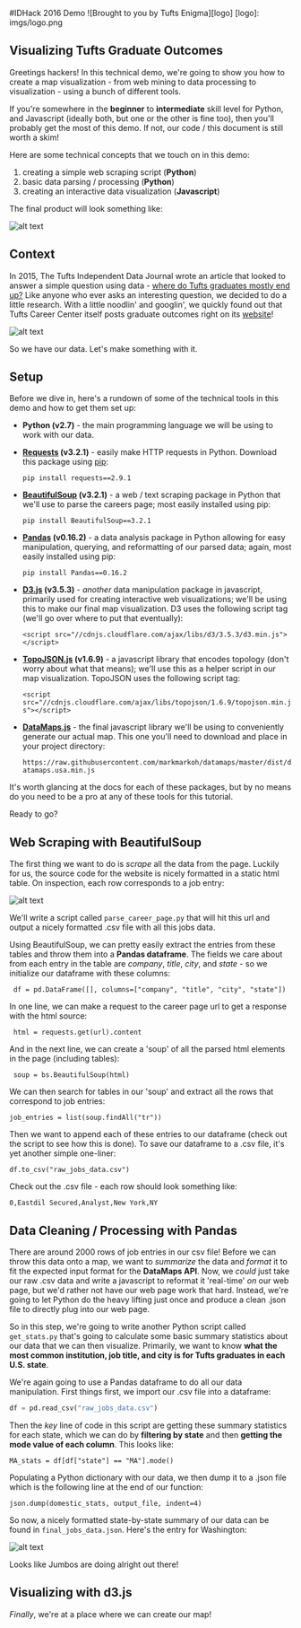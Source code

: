 #IDHack 2016 Demo ![Brought to you by Tufts Enigma][logo]
[logo]: imgs/logo.png
## Visualizing Tufts Graduate Outcomes    
   




Greetings hackers! In this technical demo, we're going to show you how to create a map visualization - from web mining to data processing to visualization - using a bunch of different tools.

If you're somewhere in the **beginner** to **intermediate** skill level for Python, and Javascript (ideally both, but one or the other is fine too), then you'll probably get the most of this demo. If not, our code / this document is still worth a skim!

Here are some technical concepts that we touch on in this demo:

1.	creating a simple web scraping script (**Python**)
2.	basic data parsing / processing (**Python**)
3.	creating an interactive data visualization (**Javascript**) 

The final product will look something like:

![alt text](imgs/preview.png)

## Context

In 2015, The Tufts Independent Data Journal wrote an article that looked to answer a simple question using data - [where do Tufts graduates mostly end up?](http://tuftsenigma.org/where-exactly-do-tufts-graduates-go/) Like anyone who ever asks an interesting question, we decided to do a little research. With a little noodlin' and googlin', we quickly found out that Tufts Career Center itself posts graduate outcomes right on its [website](http://students.tufts.edu/career-center/explore-careers-and-majors/outcomes-major)!

![alt text](imgs/site.png)

So we have our data. Let's make something with it.

## Setup

Before we dive in, here's a rundown of some of the technical tools in this demo and how to get them set up:

* **Python (v2.7)** - the main programming language we will be using to work with our data.

* **[Requests](http://docs.python-requests.org/en/master/) (v3.2.1)** - easily make HTTP requests in Python. Download this package using [pip](https://pypi.python.org/pypi/pip):

	```pip install requests==2.9.1```

* **[BeautifulSoup](http://www.crummy.com/software/BeautifulSoup/) (v3.2.1)** - a web / text scraping package in Python that we'll use to parse the careers page; most easily installed using pip:

	```pip install BeautifulSoup==3.2.1```

* **[Pandas](http://pandas.pydata.org/) (v0.16.2)** - a data analysis package in Python allowing for easy manipulation, querying, and reformatting of our parsed data; again, most easily installed using pip:

	```pip install Pandas==0.16.2```

* **[D3.js](https://d3js.org/) (v3.5.3)** - *another* data manipulation package in javascript, primarily used for creating interactive web visualizations; we'll be using this to make our final map visualization. D3 uses the following script tag (we'll go over where to put that eventually):

	```<script src="//cdnjs.cloudflare.com/ajax/libs/d3/3.5.3/d3.min.js"></script>```

* **[TopoJSON.js](https://github.com/mbostock/topojson) (v1.6.9)** - a javascript library that encodes topology (don't worry about what that means); we'll use this as a helper script in our map visualization. TopoJSON uses the following script tag:

	```<script src="//cdnjs.cloudflare.com/ajax/libs/topojson/1.6.9/topojson.min.js"></script>```

* **[DataMaps.js](http://datamaps.github.io/)** - the final javascript library we'll be using to conveniently generate our actual map. This one you'll need to download and place in your project directory:

	```https://raw.githubusercontent.com/markmarkoh/datamaps/master/dist/datamaps.usa.min.js```

It's worth glancing at the docs for each of these packages, but by no means do you need to be a pro at any of these tools for this tutorial.

Ready to go?

## Web Scraping with BeautifulSoup

The first thing we want to do is *scrape* all the data from the page. Luckily for us, the source code for the website is nicely formatted in a static html table. On inspection, each row corresponds to a job entry:

![alt text](imgs/code-vs-site.png)

We'll write a script called `parse_career_page.py` that will hit this url and output a nicely formatted .csv file with all this jobs data.

Using BeautifulSoup, we can pretty easily extract the entries from these tables and throw them into a **Pandas dataframe**. The fields we care about from each entry in the table are *company*, *title*, *city*, and *state* - so we initialize our dataframe with these columns:

``` df = pd.DataFrame([], columns=["company", "title", "city", "state"])```

In one line, we can make a request to the career page url to get a response with the html source:

``` html = requests.get(url).content```

And in the next line, we can create a 'soup' of all the parsed html elements in the page (including tables):

``` soup = bs.BeautifulSoup(html)```

We can then search for tables in our 'soup' and extract all the rows that correspond to job entries:

```job_entries = list(soup.findAll("tr"))```

Then we want to append each of these entries to our dataframe (check out the script to see how this is done). To save our dataframe to a .csv file, it's yet another simple one-liner:

``` df.to_csv("raw_jobs_data.csv") ```

Check out the .csv file - each row should look something like:

``` 0,Eastdil Secured,Analyst,New York,NY ```

## Data Cleaning / Processing with Pandas

There are around 2000 rows of job entries in our csv file! Before we can throw this data onto a map, we want to *summarize* the data and *format* it to fit the expected input format for the **DataMaps API**. Now, we *could* just take our raw .csv data and write a javascript to reformat it 'real-time' *on* our web page, but we'd rather not have our web page work that hard. Instead, we're going to let Python do the heavy lifting just once and produce a clean .json file to directly plug into our web page.

So in this step, we're going to write another Python script called `get_stats.py` that's going to calculate some basic summary statistics about our data that we can then visualize. Primarily, we want to know **what the most common institution, job title, and city is for Tufts graduates in each U.S. state**.

We're again going to use a Pandas dataframe to do all our data manipulation. First things first, we import our .csv file into a dataframe:

```python
df = pd.read_csv("raw_jobs_data.csv")
```

Then the *key* line of code in this script are getting these summary statistics for each state, which we can do by **filtering by state** and then **getting the mode value of each column**. This looks like:

``` MA_stats = df[df["state"] == "MA"].mode() ```

Populating a Python dictionary with our data, we then dump it to a .json file which is the following line at the end of our function:

``` json.dump(domestic_stats, output_file, indent=4) ```

So now, a nicely formatted state-by-state summary of our data can be found in ```final_jobs_data.json```. Here's the entry for Washington:

![alt text](imgs/summary-stats.png)

Looks like Jumbos are doing alright out there!


## Visualizing with d3.js

*Finally*, we're at a place where we can create our map!






